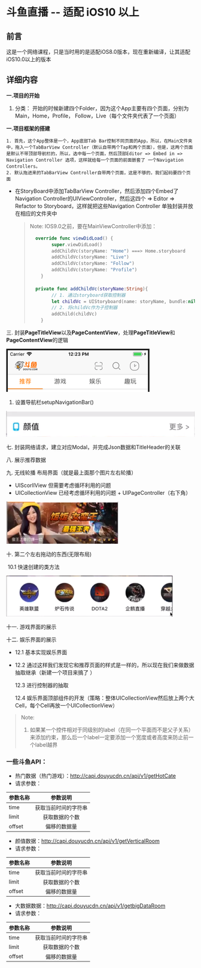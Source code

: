 # 斗鱼直播 -- 适配 iOS10 以上

## 前言

这是一个网络课程，只是当时用的是适配iOS8.0版本，现在重新编译，让其适配iOS10.0以上的版本



## 详细内容

**一.项目的开始**

1. 分类： 开始的时候新建四个Folder，因为这个App主要有四个页面，分别为Main，Home，Profile， Follow，Live（每个文件夹代表了一个页面）

**一.项目框架的搭建**

	1. 首先，这个App整体是一个，App底部Tab Bar控制不同页面的App，所以，在Main文件夹中，拖入一个TabBarView Controller（默认自带两个Tap和两个页面），但是，这两个页面是默认不带顶部导航栏的，所以，选中每一个页面，然后顶部Editor => Embed in => Navigation Controller 选项，这样就给每一个页面的前面嵌套了 一个Navigation Controllers。
 	2. 默认拖进来的TabBarView Controller自带两个页面，这是不够的，我们起码要四个页面





* 在StoryBoard中添加TabBarView Controller，然后添加四个Embed了Navigation Controller的UIViewController，然后这四个  => Editor => Refactor to Storyboard，这样就把这些Navigation Controller 单独封装并放在相应的文件夹中

  > Note: IOS9.0之前，要在MainViewController中添加：
  >
  > ```swift
  >   override func viewDidLoad() {
  >         super.viewDidLoad()
  >         addChildVc(storyName: "Home") ===> Home.storyboard 
  >         addChildVc(storyName: "Live")
  >         addChildVc(storyName: "Follow")
  >         addChildVc(storyName: "Profile")
  >     }
  > 
  >   private func addChildVc(storyName:String){
  >         // 1. 通过storyboard获取控制器
  >         let childVc = UIStoryboard(name: storyName, bundle:nil).instantiateInitialViewController()!
  >         // 2. 将childVc作为子控制器
  >         addChild(childVc)
  >     }
  > ```
  >
  >

三. 封装**PageTitleView**以及**PageContentView**，处理**PageTitleView**和**PageContentView**的逻辑

![](./Resource/PageTitleView.png)

1. 设置导航栏setupNavigationBar()

![image-20181116195852227](./Resource/自定义HEADER.png)



七. 封装网络请求，建立对应Modal，并完成Json数据和TitleHeader的关联

八. 展示推荐数据

九. 无线轮播 布局界面（就是最上面那个图片左右轮播）

* UIScorllView 但需要考虑循环利用的问题
* UICollectionView 已经考虑循环利用的问题 + UIPageController（右下角）

![image-20181118145138256](./Resource/无限轮播.png)

十. 第二个左右拖动的东西(无限布局)

​	10.1 快速创建的类方法

![image-20181118233102679](./Resource/无限布局.png)



十一. 游戏界面的展示

十二. 娱乐界面的展示

* 12.1 基本实现娱乐界面

* 12.2 通过这样我们发现它和推荐页面的样式是一样的，所以现在我们来做数据抽取继承（新建一个项目来搞了 ）

  12.3 进行控制器的抽取 

  12.4 娱乐界面顶部组件的开发（策略：整体UICollectionView然后放上两个大Cell，每个Cell再放一个UICollectionView）




> Note:
>
> 1. 如果某一个控件相对于同级别的label（在同一个平面而不是父子关系）来添加约束，那么后一个label一定要添加一个宽度或者高度来防止前一个label越界





### 一些斗鱼API：

* 热门数据（热门游戏）：http://capi.douyucdn.cn/api/v1/getHotCate
* 请求参数：

| 参数名称    | 参数说明 |
| --------   | :----:   |
| time    | 获取当前时间的字符串 |
| limit   | 获取数据的个数 |
| offset  | 偏移的数据量 |



- 颜值数据：http://capi.douyucdn.cn/api/v1/getVerticalRoom
- 请求参数：

| 参数名称 |       参数说明       |
| -------- | :------------------: |
| time     | 获取当前时间的字符串 |
| limit    |    获取数据的个数    |
| offset   |     偏移的数据量     |

- 大数据数据：http://capi.douyucdn.cn/api/v1/getbigDataRoom
- 请求参数：

| 参数名称 |       参数说明       |
| -------- | :------------------: |
| time     | 获取当前时间的字符串 |
| limit    |    获取数据的个数    |
| offset   |     偏移的数据量     |